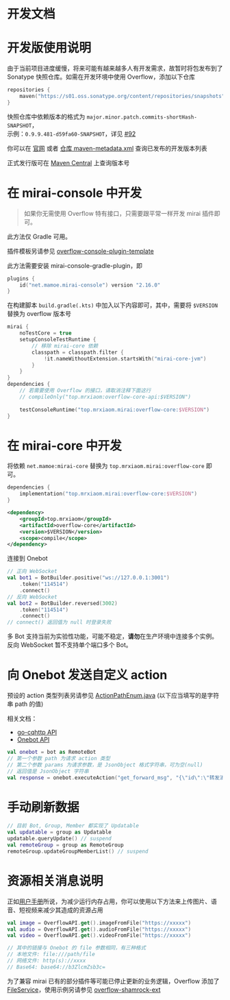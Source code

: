 # 开发文档

# 开发版使用说明

由于当前项目进度缓慢，将来可能有越来越多人有开发需求，故暂时将包发布到了 Sonatype 快照仓库。如需在开发环境中使用 Overflow，添加以下仓库

```kotlin
repositories {
    maven("https://s01.oss.sonatype.org/content/repositories/snapshots")
}
```
快照仓库中依赖版本的格式为 `major.minor.patch.commits-shortHash-SNAPSHOT`，  
示例：`0.9.9.481-d59fa60-SNAPSHOT`，详见 [#92](https://github.com/MrXiaoM/Overflow/issues/92)

你可以在 [官网](https://mirai.mrxiaom.top/#get-started) 或者 [仓库 maven-metadata.xml](https://s01.oss.sonatype.org/content/repositories/snapshots/top/mrxiaom/mirai/overflow-core/maven-metadata.xml) 查询已发布的开发版本列表  

正式发行版可在 [Maven Central](https://central.sonatype.com/search?q=g%3Atop.mrxiaom.mirai) 上查询版本号

# 在 mirai-console 中开发

> 如果你无需使用 Overflow 特有接口，只需要跟平常一样开发 mirai 插件即可。

此方法仅 Gradle 可用。

插件模板另请参见 [overflow-console-plugin-template](https://github.com/project-tRNA/overflow-console-plugin-template)

此方法需要安装 mirai-console-gradle-plugin，即
```kotlin
plugins {
    id("net.mamoe.mirai-console") version "2.16.0"
}
```
在构建脚本 `build.gradle(.kts)` 中加入以下内容即可，其中，需要将 `$VERSION` 替换为 overflow 版本号

```kotlin
mirai {
    noTestCore = true
    setupConsoleTestRuntime {
        // 移除 mirai-core 依赖
        classpath = classpath.filter {
            !it.nameWithoutExtension.startsWith("mirai-core-jvm")
        }
    }
}
dependencies {
    // 若需要使用 Overflow 的接口，请取消注释下面这行
    // compileOnly("top.mrxiaom:overflow-core-api:$VERSION")
    
    testConsoleRuntime("top.mrxiaom.mirai:overflow-core:$VERSION")
}
```

# 在 mirai-core 中开发

将依赖 `net.mamoe:mirai-core` 替换为 `top.mrxiaom.mirai:overflow-core` 即可。

```kotlin
dependencies {
    implementation("top.mrxiaom.mirai:overflow-core:$VERSION")
}
```
```xml
<dependency>
    <groupId>top.mrxiaom</groupId>
    <artifactId>overflow-core</artifactId>
    <version>$VERSION</version>
    <scope>compile</scope>
</dependency>
```

连接到 Onebot

```kotlin
// 正向 WebSocket
val bot1 = BotBuilder.positive("ws://127.0.0.1:3001")
    .token("114514")
    .connect()
// 反向 WebSocket
val bot2 = BotBuilder.reversed(3002)
    .token("114514")
    .connect()
// connect() 返回值为 null 时登录失败
```

多 Bot 支持当前为实验性功能，可能不稳定，**请勿**在生产环境中连接多个实例。  
反向 WebSocket 暂不支持单个端口多个 Bot。

# 向 Onebot 发送自定义 action

预设的 action 类型列表另请参见 [ActionPathEnum.java](https://github.com/MrXiaoM/Overflow/blob/main/onebot/src/main/java/cn/evole/onebot/sdk/enums/ActionPathEnum.java) (以下应当填写的是字符串 path 的值)

相关文档：
+ [go-cqhttp API](https://docs.go-cqhttp.org/api)
+ [Onebot API](https://github.com/botuniverse/onebot-11/blob/master/api/public.md)

```kotlin
val onebot = bot as RemoteBot
// 第一个参数 path 为请求 action 类型
// 第二个参数 params 为请求参数，是 JsonObject 格式字符串，可为空(null)
// 返回值是 JsonObject 字符串
val response = onebot.executeAction("get_forward_msg", "{\"id\":\"转发消息ID\"}")
```

# 手动刷新数据

```kotlin
// 目前 Bot, Group, Member 都实现了 Updatable
val updatable = group as Updatable
updatable.queryUpdate() // suspend
val remoteGroup = group as RemoteGroup
remoteGroup.updateGroupMemberList() // suspend
```

# 资源相关消息说明

正如[用户手册](/docs/UserManual.md#资源相关消息说明)所说，为减少运行内存占用，你可以使用以下方法来上传图片、语音、短视频来减少其造成的资源占用

```kotlin
val image = OverflowAPI.get().imageFromFile("https://xxxxx")
val audio = OverflowAPI.get().audioFromFile("https://xxxxx")
val video = OverflowAPI.get().videoFromFile("https://xxxxx")

// 其中的链接与 Onebot 的 file 参数相同，有三种格式
// 本地文件: file:///path/file
// 网络文件: http(s)://xxxx
// Base64: base64://b3ZlcmZsb3c=
```

为了兼容 mirai 已有的部分插件等可能已停止更新的业务逻辑，Overflow 添加了 [FileService](https://github.com/MrXiaoM/Overflow/blob/main/overflow-core-api/src/main/kotlin/top/mrxiaom/overflow/spi/FileService.kt)，使用示例另请参见 [overflow-shamrock-ext](https://github.com/MrXiaoM/overflow-shamrock-ext)
